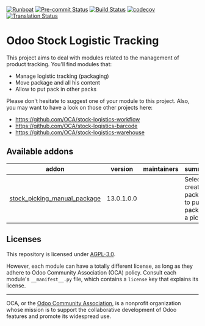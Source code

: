 
[![Runboat](https://img.shields.io/badge/runboat-Try%20me-875A7B.png)](https://runboat.odoo-community.org/builds?repo=OCA/stock-logistics-tracking&target_branch=13.0)
[![Pre-commit Status](https://github.com/OCA/stock-logistics-tracking/actions/workflows/pre-commit.yml/badge.svg?branch=13.0)](https://github.com/OCA/stock-logistics-tracking/actions/workflows/pre-commit.yml?query=branch%3A13.0)
[![Build Status](https://github.com/OCA/stock-logistics-tracking/actions/workflows/test.yml/badge.svg?branch=13.0)](https://github.com/OCA/stock-logistics-tracking/actions/workflows/test.yml?query=branch%3A13.0)
[![codecov](https://codecov.io/gh/OCA/stock-logistics-tracking/branch/13.0/graph/badge.svg)](https://codecov.io/gh/OCA/stock-logistics-tracking)
[![Translation Status](https://translation.odoo-community.org/widgets/stock-logistics-tracking-13-0/-/svg-badge.svg)](https://translation.odoo-community.org/engage/stock-logistics-tracking-13-0/?utm_source=widget)

<!-- /!\ do not modify above this line -->

# Odoo Stock Logistic Tracking

This project aims to deal with modules related to the management of product tracking. You'll find modules that:

 - Manage logistic tracking (packaging)
 - Move package and all his content
 - Allow to put pack in other packs

Please don't hesitate to suggest one of your module to this project. Also, you may want to have a look on those other projects here:

 - https://github.com/OCA/stock-logistics-workflow
 - https://github.com/OCA/stock-logistics-barcode
 - https://github.com/OCA/stock-logistics-warehouse
 
<!-- /!\ do not modify below this line -->

<!-- prettier-ignore-start -->

[//]: # (addons)

Available addons
----------------
addon | version | maintainers | summary
--- | --- | --- | ---
[stock_picking_manual_package](stock_picking_manual_package/) | 13.0.1.0.0 |  | Select or create a package to put in pack for a picking

[//]: # (end addons)

<!-- prettier-ignore-end -->

## Licenses

This repository is licensed under [AGPL-3.0](LICENSE).

However, each module can have a totally different license, as long as they adhere to Odoo Community Association (OCA)
policy. Consult each module's `__manifest__.py` file, which contains a `license` key
that explains its license.

----
OCA, or the [Odoo Community Association](http://odoo-community.org/), is a nonprofit
organization whose mission is to support the collaborative development of Odoo features
and promote its widespread use.
